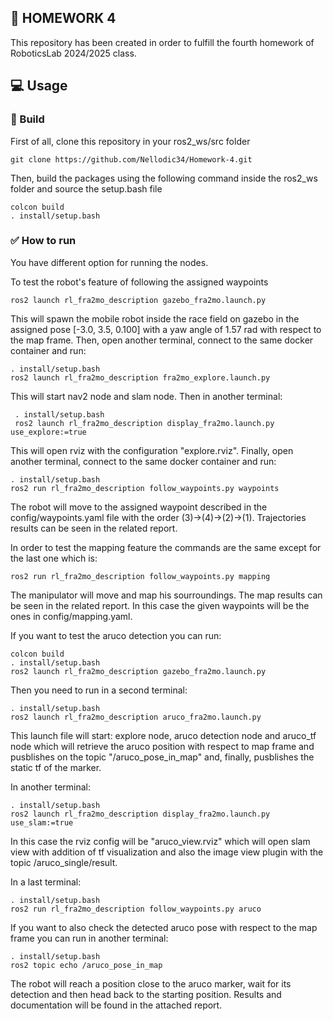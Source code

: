 ##      📔 HOMEWORK 4
This repository has been created in order to fulfill the fourth homework of RoboticsLab 2024/2025 class. 

## 💻 Usage 
###      🔨 Build
First of all, clone this repository in your ros2_ws/src folder
```
git clone https://github.com/Nellodic34/Homework-4.git
```
Then, build the packages using the following command inside the ros2_ws folder and source the setup.bash file 
```
colcon build
. install/setup.bash
```
### ✅ How to run
You have different option for running the nodes.

To test the robot's feature of following the assigned waypoints
   ```
ros2 launch rl_fra2mo_description gazebo_fra2mo.launch.py
   ```
This will spawn the mobile robot inside the race field on gazebo in the assigned pose [-3.0, 3.5, 0.100] with a yaw angle of 1.57 rad with respect to the map frame.
Then, open another terminal, connect to the same docker container and run:
   ```
   . install/setup.bash
   ros2 launch rl_fra2mo_description fra2mo_explore.launch.py
   ```
This will start nav2 node and slam node. Then in another terminal:
   ```
    . install/setup.bash
    ros2 launch rl_fra2mo_description display_fra2mo.launch.py use_explore:=true
   ```
This will open rviz with the configuration "explore.rviz".
Finally, open another terminal, connect to the same docker container and run:
   ```
   . install/setup.bash
   ros2 run rl_fra2mo_description follow_waypoints.py waypoints
   ```
The robot will move to the assigned waypoint described in the config/waypoints.yaml file with the order (3)->(4)->(2)->(1).
Trajectories results can be seen in the related report.

In order to test the mapping feature the commands are the same except for the last one which is: 
   ```
   ros2 run rl_fra2mo_description follow_waypoints.py mapping
   ```
The manipulator will move and map his sourroundings. The map results can be seen in the related report. 
In this case the given waypoints will be the ones in config/mapping.yaml.

If you want to test the aruco detection you can run:
   ```
   colcon build
   . install/setup.bash
   ros2 launch rl_fra2mo_description gazebo_fra2mo.launch.py
   ```
Then you need to run in a second terminal: 
   ```
   . install/setup.bash
   ros2 launch rl_fra2mo_description aruco_fra2mo.launch.py 
   ```
This launch file will start: explore node, aruco detection node and aruco_tf node which will retrieve the aruco position with respect to map frame and pusblishes on the topic "/aruco_pose_in_map" and, finally, pusblishes the static tf of the marker.

In another terminal: 
   ```
   . install/setup.bash
   ros2 launch rl_fra2mo_description display_fra2mo.launch.py use_slam:=true
   ```
In this case the rviz config will be "aruco_view.rviz" which will open slam view with addition of tf visualization and also the image view plugin with the topic /aruco_single/result.

In a last terminal: 
   ```
   . install/setup.bash
   ros2 run rl_fra2mo_description follow_waypoints.py aruco
   ```
If you want to also check the detected aruco pose with respect to the map frame you can run in another terminal: 
   ```
   . install/setup.bash
   ros2 topic echo /aruco_pose_in_map
   ```
The robot will reach a position close to the aruco marker, wait for its detection  and then head back to the starting position.
Results and documentation will be found in the attached report. 
